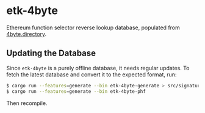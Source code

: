 etk-4byte
=========

Ethereum function selector reverse lookup database, populated from [4byte.directory](https://www.4byte.directory/).

## Updating the Database

Since `etk-4byte` is a purely offline database, it needs regular updates. To fetch the latest database and convert it to the expected format, run:

```bash
$ cargo run --features=generate --bin etk-4byte-generate > src/signatures.txt
$ cargo run --features=generate --bin etk-4byte-phf
```

Then recompile.
